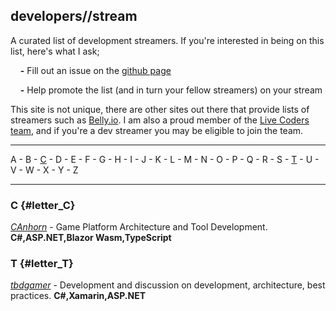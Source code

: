 ## developers//stream
A curated list of development streamers. If you're interested in being on this list, here's what I ask;

&nbsp;&nbsp;&nbsp;&nbsp;**-** Fill out an issue on the [github page](https://github.com/tbd-develop/developers.stream)

&nbsp;&nbsp;&nbsp;&nbsp;**-** Help promote the list (and in turn your fellow streamers) on your stream

This site is not unique, there are other sites out there that provide lists of streamers such as [Belly.io](https://belly.io/). I am also a proud member of the [Live Coders team](https://livecoders.dev/members), and if you're a dev streamer you may be eligible to join the team. 

---

A - B - [C](#letter_c) - D - E - F - G - H - I - J - K - L - M - N - O - P - Q - R - S - [T](#letter_t) - U - V - W - X - Y - Z

---

### C {#letter_C}

[*CAnhorn*](https://twitch.tv/canhorn) - Game Platform Architecture and Tool Development. **C#,ASP.NET,Blazor Wasm,TypeScript**

### T {#letter_T}

[*tbdgamer*](https://twitch.tv/tbdgamer) - Development and discussion on development, architecture, best practices. **C#,Xamarin,ASP.NET**
